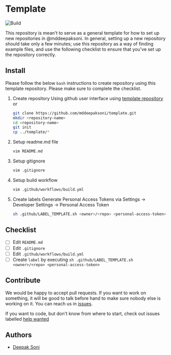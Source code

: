 # Template
![Build](https://github.com/mddeepaksoni/template/workflows/Build/badge.svg)

This repository is mean't to serve as a general template for how to set up new repositories in @mddeepaksoni. In general, setting up a new repository should take only a few minutes; use this repository as a way of finding example files, and use the following checklist to ensure that you've set up the repository correctly.

## Install
Please follow the below `bash` instructions to create repository using this template repository. Please make sure to complete the checklist.
1. Create repository
    Using github user interface using [template repository](https://github.com/mddeepaksoni/template) or
    ```bash
    git clone https://github.com/mddeepaksoni/template.git
    mkdir <repository-name>
    cd <repository-name>
    git init
    cp ../template/*
    ```
2. Setup readme.md file
    ```bash
    vim README.md
    ```
3. Setup gitignore
    ```bash
    vim .gitignore
    ```
4. Setup build workflow
    ```bash
    vim .github/workflows/build.yml
    ```
5. Create labels
   Generate Personal Access Tokens via Settings -> Developer Settings -> Personal Access Token
   ```bash
   sh .github/LABEL_TEMPLATE.sh <owner>/<repo> <personal-access-token>
   ```

## Checklist
- [ ] Edit `README.md`
- [ ] Edit `.gitignore`
- [ ] Edit `.github/workflows/build.yml`
- [ ] Create `label` by executing `sh .github/LABEL_TEMPLATE.sh <owner>/<repo> <personal-access-token>`

## Contribute
We would be happy to accept pull requests. If you want to work on something, it will be good to talk before hand to make sure nobody else is working on it. You can reach us in [issues](https://github.com/mddeepaksoni/template/issues).

If you want to code, but don't know from where to start, check out issues labelled [help wanted](https://github.com/mddeepaksoni/template/issues?q=is%3Aopen+is%3Aissue+label%3A%22help+wanted%22+sort%3Areactions-%2B1-desc)

## Authors
* [Deepak Soni](https://www.linkedin.com/in/mddeepaksoni/)